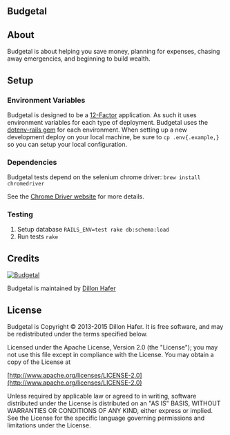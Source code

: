 Budgetal
--------

About
-----

Budgetal is about helping you save money, planning for expenses, chasing away emergencies, and beginning to build wealth.

Setup
-----

### Environment Variables

Budgetal is designed to be a [12-Factor](http://12factor.net/) application. As such it uses environment variables for each type of deployment. Budgetal uses the [dotenv-rails gem](https://github.com/bkeepers/dotenv) for each environment. When setting up a new development deploy on your local machine, be sure to `cp .env{.example,}` so you can setup your local configuration.

### Dependencies

Budgetal tests depend on the selenium chrome driver: `brew install chromedriver`

See the [Chrome Driver website](https://sites.google.com/a/chromium.org/chromedriver/) for more details.

### Testing

1. Setup database `RAILS_ENV=test rake db:schema:load`
2. Run tests `rake`

## Credits

[![Budgetal](https://s3.amazonaws.com/cdn.budgetal.com/b.png)](https://www.budgetal.com)

Budgetal is maintained by [Dillon Hafer](http://www.dillonhafer.com)

## License

Budgetal is Copyright © 2013-2015 Dillon Hafer. It is free software, and may be redistributed under the terms specified below.

Licensed under the Apache License, Version 2.0 (the "License");
you may not use this file except in compliance with the License.
You may obtain a copy of the License at

[http://www.apache.org/licenses/LICENSE-2.0](http://www.apache.org/licenses/LICENSE-2.0)

Unless required by applicable law or agreed to in writing, software
distributed under the License is distributed on an "AS IS" BASIS,
WITHOUT WARRANTIES OR CONDITIONS OF ANY KIND, either express or implied.
See the License for the specific language governing permissions and
limitations under the License.
